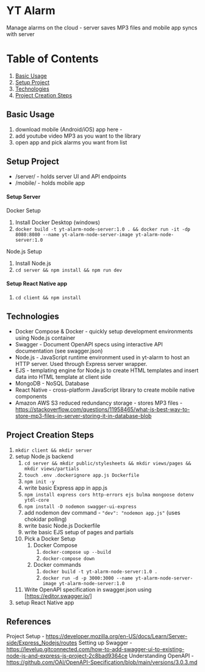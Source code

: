 # YT Alarm
Manage alarms on the cloud - server saves MP3 files and mobile app syncs with server
# Table of Contents
1. [Basic Usage](#basic-usage)
2. [Setup Project](#setup-project)
3. [Technologies](#technologies)
4. [Project Creation Steps](#project-creation-steps)

## Basic Usage
1. download mobile (Android/iOS) app here - <heroku link>
2. add youtube video MP3 as you want to the library
3. open app and pick alarms you want from list

## Setup Project
- /server/ - holds server UI and API endpoints
- /mobile/ - holds mobile app

#### Setup Server
Docker Setup
1. Install Docker Desktop (windows)
2. ```docker build -t yt-alarm-node-server:1.0 . && docker run -it -dp 8080:8080 --name yt-alarm-node-server-image yt-alarm-node-server:1.0```

Node.js Setup
1. Install Node.js
2. ```cd server && npm install && npm run dev```

#### Setup React Native app
1. ```cd client && npm install```

## Technologies
- Docker Compose & Docker - quickly setup development environments using Node.js container
- Swagger - Document OpenAPI specs using interactive API documentation (see swagger.json) 
- Node.js - JavaScript runtime environment used in yt-alarm to host an HTTP server. Used through Express server wrapper.
- EJS - templating engine for Node.js to create HTML templates and insert data into HTML template at client side
- MongoDB - NoSQL Database
- React Native - cross-platform JavaScript library to create mobile native components
- Amazon AWS S3 reduced redundancy storage - stores MP3 files - https://stackoverflow.com/questions/11958465/what-is-best-way-to-store-mp3-files-in-server-storing-it-in-database-blob

## Project Creation Steps
1. ```mkdir client && mkdir server```
2. setup Node.js backend
    1. ```cd server && mkdir public/stylesheets && mkdir views/pages && mkdir views/partials```
    2. ```touch .env .dockerignore app.js Dockerfile```
    3. ```npm init -y```
    4. write basic Express app in app.js
    5. ```npm install express cors http-errors ejs bulma mongoose dotenv ytdl-core```
    6. ```npm install -D nodemon swagger-ui-express```
    7. add nodemon dev command - ```"dev": "nodemon app.js"``` (uses chokidar polling)
    8. write basic Node.js Dockerfile
    9. write basic EJS setup of pages and partials
    10. Pick a Docker Setup
        1. Docker Compose
            1. ```docker-compose up --build```
            2. ```docker-compose down```
        1. Docker commands
            1. ```docker build -t yt-alarm-node-server:1.0 .```
            2. ```docker run -d -p 3000:3000 --name yt-alarm-node-server-image yt-alarm-node-server:1.0```
    11. Write OpenAPI specification in swagger.json using [https://editor.swagger.io/]
3. setup React Native app

## References
Project Setup - https://developer.mozilla.org/en-US/docs/Learn/Server-side/Express_Nodejs/routes
Setting up Swagger - https://levelup.gitconnected.com/how-to-add-swagger-ui-to-existing-node-js-and-express-js-project-2c8bad9364ce
Understanding OpenAPI - https://github.com/OAI/OpenAPI-Specification/blob/main/versions/3.0.3.md
